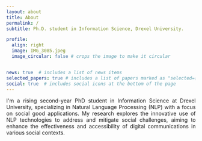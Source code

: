 ```yaml
---
layout: about
title: About
permalink: /
subtitle: Ph.D. student in Information Science, Drexel University. 

profile:
  align: right
  image: IMG_3085.jpeg
  image_circular: false # crops the image to make it circular


news: true  # includes a list of news items
selected_papers: true # includes a list of papers marked as "selected={true}"
social: true  # includes social icons at the bottom of the page
---
```


<!-- <p style='text-align: justify;'> I am interested in building human-AI collaborative natural language processing models for social good. I am skilled in C++, Python, JAVA, Hadoop, Natural Language Processing, Machine Learning algorithms, and Data Structures.</p> -->

<p style='text-align: justify;'>I'm a rising second-year PhD student in Information Science at Drexel University, specializing in Natural Language Processing (NLP) with a focus on social good applications. My research explores the innovative use of NLP technologies to address and mitigate social challenges, aiming to enhance the effectiveness and accessibility of digital communications in various social contexts.
  </p>
